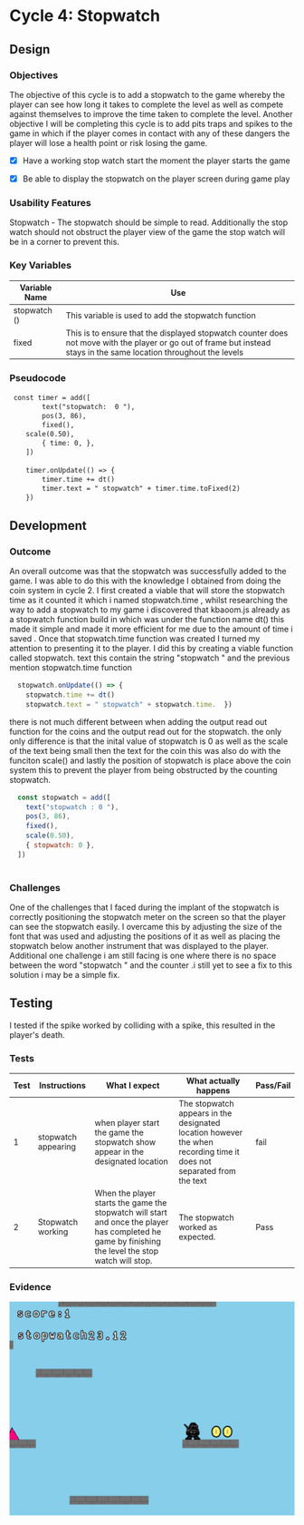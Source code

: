 # Cycle 4: Stopwatch

##

## Design

### Objectives

The objective of this cycle is to add a stopwatch to the game whereby the player can see how long it takes to complete the level as well as compete against themselves to improve the time taken to complete the level. Another objective I will be completing this cycle is to add pits traps and spikes to the game in which if the player comes in contact with any of these dangers the player will lose a health point or risk losing the game. &#x20;

* [x] Have a working stop watch start the moment the player starts the game&#x20;
* [x] Be able to display the stopwatch on the player screen during game play&#x20;



### Usability Features

Stopwatch - The stopwatch should be simple to read. Additionally the stop watch should not obstruct the player view of the game the stop watch will be in a corner to prevent this.

### Key Variables

| Variable Name | Use                                                                                                                                                                   |
| ------------- | --------------------------------------------------------------------------------------------------------------------------------------------------------------------- |
| stopwatch ()  | This variable is used to add the stopwatch function                                                                                                                   |
| fixed         | This is to ensure that the displayed stopwatch counter does not move with the player or go out of frame but instead stays in the same location throughout the levels  |

### Pseudocode

```
 const timer = add([
		text("stopwatch:  0 "),
		pos(3, 86),
		fixed(),
    scale(0.50),
		{ time: 0, },
	])

	timer.onUpdate(() => {
		timer.time += dt()
		timer.text = " stopwatch" + timer.time.toFixed(2)
	})
```

## Development

### Outcome

An overall outcome was that the stopwatch was successfully added to the game. I was able to do this with the knowledge I obtained from doing the coin system in cycle 2. I first created a viable that will store the stopwatch time as it counted it which i named stopwatch.time , whilst researching the way to add a stopwatch to my game i discovered that kbaoom.js already as a stopwatch function build in which was under the function name dt() this made it simple and made it more efficient for me due to the amount of time i saved . Once that stopwatch.time function was created I turned my attention to presenting it to the player. I did this by creating a viable function called stopwatch. text this contain the string "stopwatch " and the previous mention stopwatch.time function

```javascript
  stopwatch.onUpdate(() => {
    stopwatch.time += dt()
    stopwatch.text = " stopwatch" + stopwatch.time.  })
```

there is not much different between when adding the output read out function for the coins and the output read out for the stopwatch. the only only difference is that the inital value of stopwatch is 0 as well as the scale of the text being small then the text for the coin this was also do with the funciton scale() and lastly the position of stopwatch is place above the coin  system this to prevent the player from being obstructed by the counting stopwatch.&#x20;

```javascript
  const stopwatch = add([
    text("stopwatch : 0 "),
    pos(3, 86),
    fixed(),
    scale(0.50),
    { stopwatch: 0 },
  ])



```

&#x20;

### Challenges

One of the challenges that I faced during the implant of the stopwatch is correctly positioning the stopwatch meter on the screen so that the player can see the stopwatch easily. I overcame this by adjusting the size of the font that was used and adjusting the positions of it as well as placing the stopwatch below another instrument that was displayed to the player. Additional one challenge i am still facing is one where there is no space between the word "stopwatch " and the counter .i still yet to see a fix to this solution i may be a simple fix.

## Testing

I tested if the spike worked by colliding with a spike, this resulted in the player's death.&#x20;

### Tests

| Test | Instructions        | What I expect                                                                                                                                       | What actually happens                                                                                                | Pass/Fail |
| ---- | ------------------- | --------------------------------------------------------------------------------------------------------------------------------------------------- | -------------------------------------------------------------------------------------------------------------------- | --------- |
| 1    | stopwatch appearing | when player start the game the stopwatch show appear in the designated location                                                                     | The stopwatch appears in the designated location however the when recording time it does not separated from the text | fail      |
| 2    | Stopwatch working   | When the player starts the game the stopwatch will start and once the player has completed he game by finishing the level the stop watch will stop. | The stopwatch worked as expected.                                                                                    | Pass      |

### Evidence

![](<../.gitbook/assets/image (25).png>)

